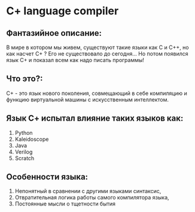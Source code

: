 # C+ language compiler

## Фантазийное описание:

В мире в котором мы живем, существуют такие языки как C и C++, но как насчет С+ ? Его не существовало до сегодня...
Но потом появился язык C+ и показал всем как надо писать программы!

## Что это?:

С+ - это язык нового поколения, совмещающий в себе компиляцию и функцию виртуальной машины с искусственным интеллектом.

## Язык С+ испытал влияние таких языков как:

1. Python
2. Kaleidoscope
3. Java
4. Verilog
5. Scratch

## Особенности языка:

1. Непонятный в сравнении с другими языками синтаксис,
2. Отвратительная логика работы самого компилятора языка,
3. Постоянные мысли о тщетности бытия